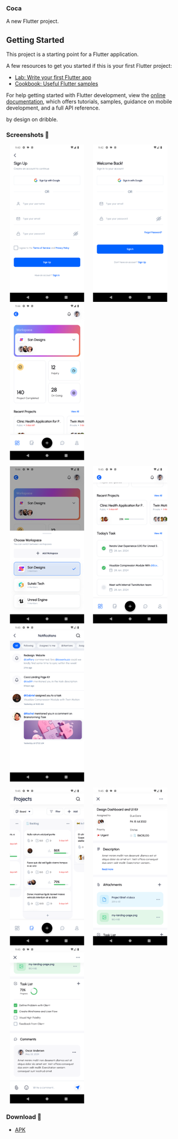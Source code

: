### Coca

A new Flutter project.

## Getting Started

This project is a starting point for a Flutter application.

A few resources to get you started if this is your first Flutter project:

- [Lab: Write your first Flutter app](https://docs.flutter.dev/get-started/codelab)
- [Cookbook: Useful Flutter samples](https://docs.flutter.dev/cookbook)

For help getting started with Flutter development, view the
[online documentation](https://docs.flutter.dev/), which offers tutorials,
samples, guidance on mobile development, and a full API reference.

by [](https://www.figma.com/file/cC0JZhz8xMM8jrN0tUEFjK/Coca---Project-Management?type=design&node-id=519%3A2759&mode=design&t=rDmYZFAdAVaPwhlW-1)
design on dribble.

### Screenshots 🌈

<p>
    <img src="/preview/flutter_01.png" width="200px" hspace="10" alt=""/>
    <img src="/preview/flutter_02.png" width="200px" hspace="10" alt=""/>
    <img src="/preview/flutter_05.png" width="200px" hspace="10" alt=""/>
</p>
<p>
    <img src="/preview/flutter_06.png" width="200px" hspace="10" alt=""/>
    <img src="/preview/flutter_07.png" width="200px" hspace="10" alt=""/>
    <img src="/preview/flutter_08.png" width="200px" hspace="10" alt=""/>
</p>

<p>
    <img src="/preview/flutter_09.png" width="200px" hspace="10" alt=""/>
    <img src="/preview/flutter_10.png" width="200px" hspace="10" alt=""/>
    <img src="/preview/flutter_11.png" width="200px" hspace="10" alt=""/>
</p>

### Download 📱

- [APK](https://github.com/)
